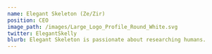 ```yaml
---
name: Elegant Skeleton (Ze/Zir)
position: CEO
image_path: /images/Large_Logo_Profile_Round_White.svg
twitter: ElegantSkelly
blurb: Elegant Skeleton is passionate about researching humans.
---
```

